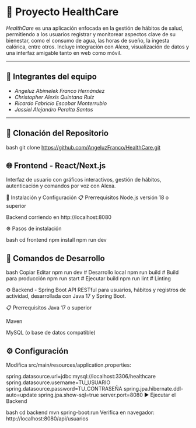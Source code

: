 # 🏥 Proyecto HealthCare

*HealthCare* es una aplicación enfocada en la gestión de hábitos de salud, permitiendo a los usuarios registrar y monitorear aspectos clave de su bienestar, como el consumo de agua, las horas de sueño, la ingesta calórica, entre otros. Incluye integración con *Alexa*, visualización de datos y una interfaz amigable tanto en web como móvil.

---

## 👥 Integrantes del equipo

- *Angeluz Abimelek Franco Hernández*  
- *Christopher Alexis Quintana Ruiz*  
- *Ricardo Fabricio Escobar Monterrubio*  
- *Jassiel Alejandro Peralta Santos*

---


## 🔄 Clonación del Repositorio

bash
git clone https://github.com/AngeluzFranco/HealthCare.git


## 🌐 Frontend - React/Next.js
Interfaz de usuario con gráficos interactivos, gestión de hábitos, autenticación y comandos por voz con Alexa.

🚀 Instalación y Configuración
📋 Prerrequisitos
Node.js versión 18 o superior

Backend corriendo en http://localhost:8080

⚙ Pasos de instalación

bash
cd frontend
npm install
npm run dev




## 🧪 Comandos de Desarrollo
bash
Copiar
Editar
npm run dev       # Desarrollo local
npm run build     # Build para producción
npm run start     # Ejecutar build
npm run lint      # Linting


⚙ Backend - Spring Boot
API RESTful para usuarios, hábitos y registros de actividad, desarrollada con Java 17 y Spring Boot.

📋 Prerrequisitos
Java 17 o superior

Maven

MySQL (o base de datos compatible)

## ⚙ Configuración
Modifica src/main/resources/application.properties:


spring.datasource.url=jdbc:mysql://localhost:3306/healthcare
spring.datasource.username=TU_USUARIO
spring.datasource.password=TU_CONTRASEÑA
spring.jpa.hibernate.ddl-auto=update
spring.jpa.show-sql=true
server.port=8080
▶ Ejecutar el Backend

bash
cd backend
mvn spring-boot:run
Verifica en navegador:
http://localhost:8080/api/usuarios


